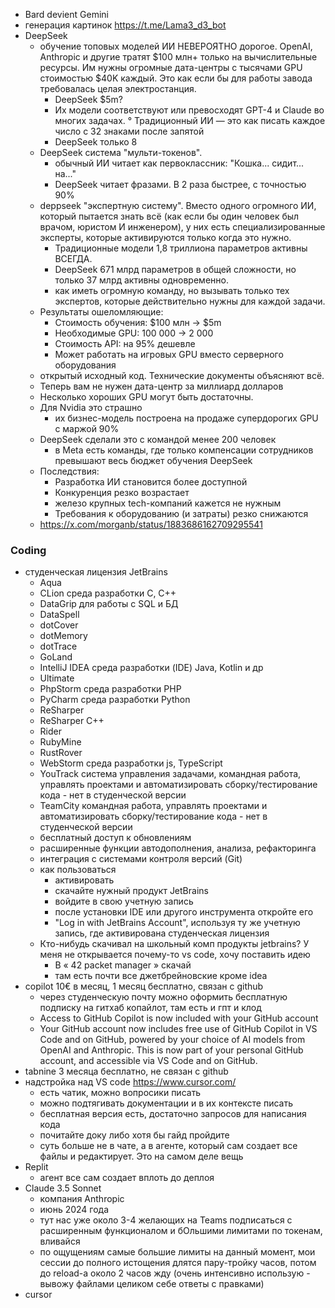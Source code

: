 * Bard devient Gemini
* генерация картинок https://t.me/Lama3_d3_bot
* DeepSeek 
  + обучение топовых моделей ИИ НЕВЕРОЯТНО дорогое. OpenAI, Anthropic и другие тратят $100 млн+ только на вычислительные ресурсы. Им нужны огромные дата-центры с тысячами GPU стоимостью $40K каждый. Это как если бы для работы завода требовалась целая электростанция.
    - DeepSeek  $5m?
    - Их модели соответствуют или превосходят GPT-4 и Claude во многих задачах. 
  ° Традиционный ИИ — это как писать каждое число с 32 знаками после запятой
    - DeepSeek только 8 
  + DeepSeek система "мульти-токенов". 
    - обычный ИИ читает как первоклассник: "Кошка... сидит... на..."
    - DeepSeek читает фразами. В 2 раза быстрее, с точностью 90%
  + deppseek "экспертную систему". Вместо одного огромного ИИ, который пытается знать всё (как если бы один человек был врачом, юристом И инженером), у них есть специализированные эксперты, которые активируются только когда это нужно.
    - Традиционные модели 1,8 триллиона параметров активны ВСЕГДА. 
    - DeepSeek 671 млрд параметров в общей сложности, но только 37 млрд активны одновременно. 
    - как иметь огромную команду, но вызывать только тех экспертов, которые действительно нужны для каждой задачи.
  + Результаты ошеломляющие:
    - Стоимость обучения: $100 млн → $5m
    - Необходимые GPU: 100 000 → 2 000
    - Стоимость API: на 95% дешевле
    - Может работать на игровых GPU вместо серверного оборудования
  + открытый исходный код. Технические документы объясняют всё. 
  - Теперь вам не нужен дата-центр за миллиард долларов
  - Несколько хороших GPU могут быть достаточны.
  + Для Nvidia это страшно
    - их бизнес-модель построена на продаже супердорогих GPU с маржой 90%
  + DeepSeek сделали это с командой менее 200 человек
    - в Meta есть команды, где только компенсации сотрудников превышают весь бюджет обучения DeepSeek
  + Последствия:
    - Разработка ИИ становится более доступной
    - Конкуренция резко возрастает
    - железо крупных tech-компаний кажется не нужным 
    - Требования к оборудованию (и затраты) резко снижаются
  + https://x.com/morganb/status/1883686162709295541

### Coding
* студенческая лицензия JetBrains
  + Aqua
  + CLion среда разработки C, C++
  + DataGrip для работы с SQL и БД
  + DataSpell
  + dotCover
  + dotMemory
  + dotTrace
  + GoLand
  + IntelliJ IDEA среда разработки (IDE) Java, Kotlin и др  
  + Ultimate
  + PhpStorm среда разработки PHP
  + PyCharm среда разработки Python
  + ReSharper
  + ReSharper C++
  + Rider
  + RubyMine
  + RustRover
  + WebStorm среда разработки js, TypeScript
  + YouTrack система управления задачами, командная работа, управлять проектами и автоматизировать сборку/тестирование кода - нет в студенческой версии
  + TeamCity командная работа, управлять проектами и автоматизировать сборку/тестирование кода - нет в студенческой версии
  + бесплатный доступ к обновлениям
  + расширенные функции автодополнения, анализа, рефакторинга
  + интеграция с системами контроля версий (Git)
  + как пользоваться
    - активировать
    - скачайте нужный продукт JetBrains
    - войдите в свою учетную запись   
    - после установки IDE или другого инструмента откройте его
    - "Log in with JetBrains Account", используя ту же учетную запись, где активирована студенческая лицензия
  + Кто-нибудь скачивал на школьный комп продукты jetbrains? У меня не открывается почему-то vs code, хочу поставить идею
    - В « 42 packet manager » скачай
    - там есть почти все джетбрейновские кроме idea
* copilot 10€ в месяц, 1 месяц бесплатно, связан с github
  + через студенческую почту можно оформить бесплатную подписку на гитхаб копайлот, там есть и гпт и клод
  + Access to GitHub Copilot is now included with your GitHub account
  + Your GitHub account now includes free use of GitHub Copilot in VS Code and on GitHub, powered by your choice of AI models from OpenAI and Anthropic. This is now part of your personal GitHub account, and accessible via VS Code and on GitHub.
* tabnine 3 месяца бесплатно, не связан с github
* надстройка над VS code https://www.cursor.com/
  + есть чатик, можно вопросики писать
  + можно подтягивать документации и в их контексте писать
  + бесплатная версия есть, достаточно запросов для написания кода
  + почитайте доку либо хотя бы гайд пройдите
  + суть больше не в чате, а в агенте, который сам создает все файлы и редактирует. Это на самом деле вещь
* Replit
  + агент все сам создает вплоть до деплоя
* Claude 3.5 Sonnet
  + компания Anthropic
  + июнь 2024 года
  + тут нас уже около 3-4 желающих на Teams подписаться с расширенным функционалом и бОльшими лимитами по токенам, вливайся
  + по ощущениям самые большие лимиты на данный момент, мои сессии до полного истощения длятся пару-тройку часов, потом до reload-а около 2 часов жду (очень интенсивно использую - вывожу файлами целиком себе ответы с правками)
* cursor
